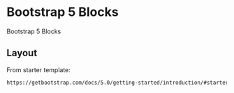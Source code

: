 # Bootstrap 5 Blocks
Bootstrap 5 Blocks

## Layout
From starter template:
```html
https://getbootstrap.com/docs/5.0/getting-started/introduction/#starter-template
```
